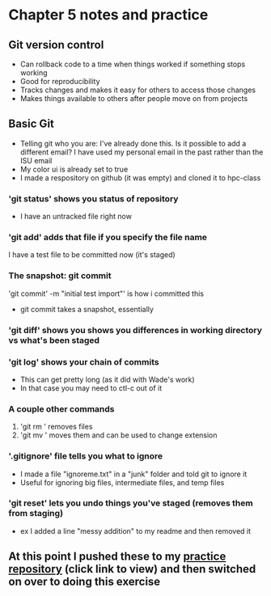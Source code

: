 # Chapter 5 notes and practice
## Git version control 
- Can rollback code to a time when things worked if something stops working
- Good for reproducibility
- Tracks changes and makes it easy for others to access those changes
- Makes things available to others after people move on from projects

## Basic Git
- Telling git who you are: I've already done this. Is it possible to add a different email? I have used my personal email in the past rather than the ISU email
- My color ui is already set to true
- I made a respository on github (it was empty) and cloned it to hpc-class

### 'git status' shows you status of repository 
- I have an untracked file right now

### 'git add' adds that file if you specify the file name

I have a test file to be committed now (it's staged)

### The snapshot: git commit 
'git commit' -m "initial test import"' is how i committed this 
- git commit takes a snapshot, essentially

### 'git diff' shows you shows you differences in working directory vs what's been staged

### 'git log' shows your chain of commits
- This can get pretty long (as it did with Wade's work)
- In that case you may need to ctl-c out of it

### A couple other commands
1. 'git rm <filename>' removes files
2. 'git mv ' moves them and can be used to change extension

### '.gitignore' file tells you what to ignore
- I made a file "ignoreme.txt" in a "junk" folder and told git to ignore it
- Useful for ignoring big files, intermediate files, and temp files

### 'git reset' lets you undo things you've staged (removes them from staging)
- ex I added a line "messy addition" to my readme and then removed it

## At this point I pushed these to my [practice repository](https://github.com/ekmcmurchie/EEOB_546_McMurchie) (click link to view) and then switched on over to doing this exercise
